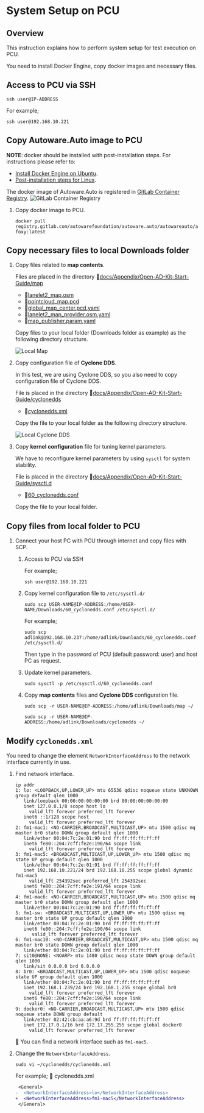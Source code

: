 # System Setup on PCU

## Overview

This instruction explains how to perform system setup for test execution on PCU.

You need to install Docker Engine, copy docker images and necessary files.

## Access to PCU via SSH

```console
ssh user@IP-ADDRESS
```

For example;

```console
ssh user@192.168.10.221
```

## Copy Autoware.Auto image to PCU

**NOTE**: docker should be installed with post-installation steps. For instructions please refer to:

- [Install Docker Engine on Ubuntu](https://docs.docker.com/engine/install/ubuntu).
- [Post-installation steps for Linux](https://docs.docker.com/engine/install/linux-postinstall).

The docker image of Autoware.Auto is registered in [GitLab Container Registry](https://gitlab.com/autowarefoundation/autoware.auto/AutowareAuto/container_registry/2511358).
![GitLab Container Registry](images/system-setup-pcu/gitlab-cr.png)

1. Copy docker image to PCU.

   ```console
   docker pull registry.gitlab.com/autowarefoundation/autoware.auto/autowareauto/arm64/openadkit-foxy:latest
   ```

## Copy necessary files to local Downloads folder

1. Copy files related to **map contents**.

   Files are placed in the directory :file_folder:[docs/Appendix/Open-AD-Kit-Start-Guide/map](../../../version-1.0/start-guide/installation/map)

   - :page_facing_up:[lanelet2_map.osm](../../../version-1.0/start-guide/installationmap/kashiwanoha/lanelet2_map.osm)
   - :page_facing_up:[pointcloud_map.pcd](../../../version-1.0/start-guide/installationmap/kashiwanoha/pointcloud_map.pcd)
   - :page_facing_up:[global_map_center.pcd.yaml](../../../version-1.0/start-guide/installationmap/kashiwanoha/global_map_center.pcd.yaml)
   - :page_facing_up:[lanelet2_map_provider.osm.yaml](../../../version-1.0/start-guide/installationmap/kashiwanoha/lanelet2_map_provider.osm.yaml)
   - :page_facing_up:[map_publisher.param.yaml](../../../version-1.0/start-guide/installationmap/kashiwanoha/map_publisher.param.yaml)

   Copy files to your local folder (Downloads folder as example) as the following directory structure.

   ![Local Map](images/system-setup-pcu/local_map.png)

1. Copy configuration file of **Cyclone DDS**.

   In this test, we are using Cyclone DDS, so you also need to copy configuration file of Cyclone DDS.

   File is placed in the directory :file_folder:[docs/Appendix/Open-AD-Kit-Start-Guide/cyclonedds](cyclonedds)

   - :page_facing_up:[cyclonedds.xml](cyclonedds/cyclonedds.xml)

   Copy the file to your local folder as the following directory structure.

   ![Local Cyclone DDS](images/system-setup-pcu/local_cyclonedds.png)

1. Copy **kernel configuration** file for tuning kernel parameters.

   We have to reconfigure kernel parameters by using `sysctl` for system stability.

   File is placed in the directory :file_folder:[docs/Appendix/Open-AD-Kit-Start-Guide/sysctl.d](sysctl.d)

   - :page_facing_up:[60_cyclonedds.conf](sysctl.d/60_cyclonedds.conf)

   Copy the file to your local folder.

## Copy files from local folder to PCU

1. Connect your host PC with PCU through internet and copy files with SCP.

   1. Access to PCU via SSH

      For example;

      ```console
      ssh user@192.168.10.221
      ```

   1. Copy kernel configuration file to `/etc/sysctl.d/`

      ```console
      sudo scp USER-NAME@IP-ADDRESS:/home/USER-NAME/Downloads/60_cyclonedds.conf /etc/sysctl.d/
      ```

      For example;

      ```console
      sudo scp adlink@192.168.10.237:/home/adlink/Downloads/60_cyclonedds.conf /etc/sysctl.d/
      ```

      Then type in the password of PCU (default password: user) and host PC as request.

   1. Update kernel parameters.

      ```console
      sudo sysctl -p /etc/sysctl.d/60_cyclonedds.conf
      ```

   1. Copy **map contents** files and **Cyclone DDS** configuration file.

      ```console
      sudo scp -r USER-NAME@IP-ADDRESS:/home/adlink/Downloads/map ~/
      ```

      ```console
      sudo scp -r USER-NAME@IP-ADDRESS:/home/adlink/Downloads/cyclonedds ~/
      ```

## Modify `cyclonedds.xml`

You need to change the element `NetworkInterfaceAddress` to the network interface currently in use.

1. Find network interface.

   ```console
   ip addr
   1: lo: <LOOPBACK,UP,LOWER_UP> mtu 65536 qdisc noqueue state UNKNOWN group default qlen 1000
      link/loopback 00:00:00:00:00:00 brd 00:00:00:00:00:00
      inet 127.0.0.1/8 scope host lo
        valid_lft forever preferred_lft forever
      inet6 ::1/128 scope host
        valid_lft forever preferred_lft forever
   2: fm1-mac1: <NO-CARRIER,BROADCAST,MULTICAST,UP> mtu 1500 qdisc mq master br0 state DOWN group default qlen 1000
      link/ether 00:04:7c:2e:01:90 brd ff:ff:ff:ff:ff:ff
      inet6 fe80::204:7cff:fe2e:190/64 scope link
        valid_lft forever preferred_lft forever
   3: fm1-mac5: <BROADCAST,MULTICAST,UP,LOWER_UP> mtu 1500 qdisc mq state UP group default qlen 1000
      link/ether 00:04:7c:2e:01:91 brd ff:ff:ff:ff:ff:ff
      inet 192.168.10.221/24 brd 192.168.10.255 scope global dynamic fm1-mac5
        valid_lft 254392sec preferred_lft 254392sec
      inet6 fe80::204:7cff:fe2e:191/64 scope link
        valid_lft forever preferred_lft forever
   4: fm1-mac6: <NO-CARRIER,BROADCAST,MULTICAST,UP> mtu 1500 qdisc mq master br0 state DOWN group default qlen 1000
      link/ether 00:04:7c:2e:01:90 brd ff:ff:ff:ff:ff:ff
   5: fm1-sw: <BROADCAST,MULTICAST,UP,LOWER_UP> mtu 1500 qdisc mq master br0 state UP group default qlen 1000
      link/ether 00:04:7c:2e:01:90 brd ff:ff:ff:ff:ff:ff
      inet6 fe80::204:7cff:fe2e:190/64 scope link
         valid_lft forever preferred_lft forever
   6: fm1-mac10: <NO-CARRIER,BROADCAST,MULTICAST,UP> mtu 1500 qdisc mq master br0 state DOWN group default qlen 1000
      link/ether 00:04:7c:2e:01:90 brd ff:ff:ff:ff:ff:ff
   7: sit0@NONE: <NOARP> mtu 1480 qdisc noop state DOWN group default qlen 1000
      link/sit 0.0.0.0 brd 0.0.0.0
   8: br0: <BROADCAST,MULTICAST,UP,LOWER_UP> mtu 1500 qdisc noqueue state UP group default qlen 1000
      link/ether 00:04:7c:2e:01:90 brd ff:ff:ff:ff:ff:ff
      inet 192.168.1.239/24 brd 192.168.1.255 scope global br0
        valid_lft forever preferred_lft forever
      inet6 fe80::204:7cff:fe2e:190/64 scope link
        valid_lft forever preferred_lft forever
   9: docker0: <NO-CARRIER,BROADCAST,MULTICAST,UP> mtu 1500 qdisc noqueue state DOWN group default
      link/ether 02:42:cb:aa:a6:9d brd ff:ff:ff:ff:ff:ff
      inet 172.17.0.1/16 brd 172.17.255.255 scope global docker0
        valid_lft forever preferred_lft forever
   ```

   :speech_balloon: You can find a network interface such as `fm1-mac5`.

1. Change the `NetworkInterfaceAddress`.

   ```console
   sudo vi ~/cyclonedds/cyclonedds.xml
   ```

   For example; :page_facing_up: cyclonedds.xml

   ```diff
    <General>
   -  <NetworkInterfaceAddress>lo</NetworkInterfaceAddress>
   +  <NetworkInterfaceAddress>fm1-mac5</NetworkInterfaceAddress>
    </General>

   ```
